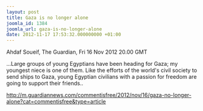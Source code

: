 ```yaml
---
layout: post
title: Gaza is no longer alone
joomla_id: 1384
joomla_url: gaza-is-no-longer-alone
date: 2012-11-17 17:53:32.000000000 +01:00
---
```

<div>Ahdaf Soueif, The Guardian, Fri 16 Nov 2012 20.00 GMT</div>
<p>...Large groups of young Egyptians have been heading for Gaza; my youngest  niece is one of them. Like the efforts of the world's civil society to  send ships to Gaza, young Egyptian civilians with a passion for freedom  are going to support their friends..</p>
<p><a href="http://m.guardiannews.com/commentisfree/2012/nov/16/gaza-no-longer-alone?cat=commentisfree&type=article">http://m.guardiannews.com/commentisfree/2012/nov/16/gaza-no-longer-alone?cat=commentisfree&type=article</a></p>
